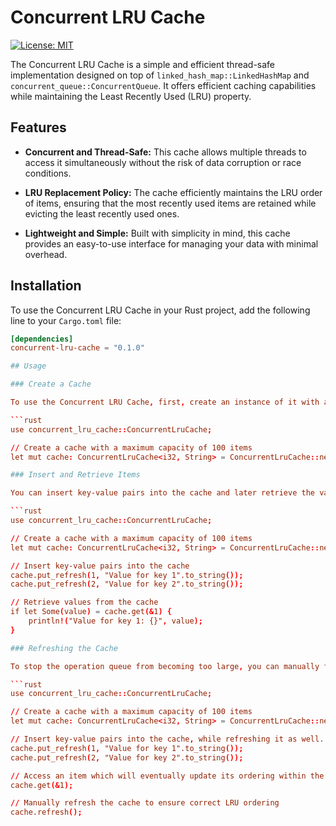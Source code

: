 # Concurrent LRU Cache

[![License: MIT](https://img.shields.io/badge/License-MIT-blue.svg)](https://opensource.org/licenses/MIT)

The Concurrent LRU Cache is a simple and efficient thread-safe implementation designed on top of `linked_hash_map::LinkedHashMap` and `concurrent_queue::ConcurrentQueue`. It offers efficient caching capabilities while maintaining the Least Recently Used (LRU) property.

## Features

- **Concurrent and Thread-Safe:** This cache allows multiple threads to access it simultaneously without the risk of data corruption or race conditions.

- **LRU Replacement Policy:** The cache efficiently maintains the LRU order of items, ensuring that the most recently used items are retained while evicting the least recently used ones.

- **Lightweight and Simple:** Built with simplicity in mind, this cache provides an easy-to-use interface for managing your data with minimal overhead.

## Installation

To use the Concurrent LRU Cache in your Rust project, add the following line to your `Cargo.toml` file:

```toml
[dependencies]
concurrent-lru-cache = "0.1.0"

## Usage

### Create a Cache

To use the Concurrent LRU Cache, first, create an instance of it with a defined maximum capacity.

```rust
use concurrent_lru_cache::ConcurrentLruCache;

// Create a cache with a maximum capacity of 100 items
let mut cache: ConcurrentLruCache<i32, String> = ConcurrentLruCache::new(100);

### Insert and Retrieve Items

You can insert key-value pairs into the cache and later retrieve the values based on their keys.

```rust
use concurrent_lru_cache::ConcurrentLruCache;

// Create a cache with a maximum capacity of 100 items
let mut cache: ConcurrentLruCache<i32, String> = ConcurrentLruCache::new(100);

// Insert key-value pairs into the cache
cache.put_refresh(1, "Value for key 1".to_string());
cache.put_refresh(2, "Value for key 2".to_string());

// Retrieve values from the cache
if let Some(value) = cache.get(&1) {
    println!("Value for key 1: {}", value);
}

### Refreshing the Cache

To stop the operation queue from becoming too large, you can manually trigger the refreshing of the cache elements.

```rust
use concurrent_lru_cache::ConcurrentLruCache;

// Create a cache with a maximum capacity of 100 items
let mut cache: ConcurrentLruCache<i32, String> = ConcurrentLruCache::new(100);

// Insert key-value pairs into the cache, while refreshing it as well.
cache.put_refresh(1, "Value for key 1".to_string());
cache.put_refresh(2, "Value for key 2".to_string());

// Access an item which will eventually update its ordering within the cache.
cache.get(&1);

// Manually refresh the cache to ensure correct LRU ordering
cache.refresh();

